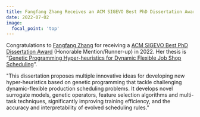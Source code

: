 ```yaml
---
title: Fangfang Zhang Receives an ACM SIGEVO Best PhD Dissertation Award (Honorable Mention/Runner-up).
date: 2022-07-02
image:
  focal_point: 'top'
---
```


Congratulations to <a href="https://fangfang-zhang.github.io/">Fangfang Zhang</a> for receiving a <a href="https://sig.sigevo.org/index.html/tiki-index.php?page=SIGEVO+Dissertation+Award#SIGEVO_Dissertation_Award">ACM SIGEVO Best PhD Dissertation Award</a> (Honorable Mention/Runner-up) in 2022. Her thesis is “<a href="https://openaccess.wgtn.ac.nz/articles/thesis/Genetic_Programming_Hyper-heuristics_for_Dynamic_Flexible_Job_Shop_Scheduling/16528677/1">Genetic Programming Hyper-heuristics for Dynamic Flexible Job Shop Scheduling</a>”.

<!--more-->

"This dissertation proposes multiple innovative ideas for developing new hyper-heuristics based on genetic programming that tackle challenging dynamic-flexible production scheduling problems. It develops novel surrogate models, genetic operators, feature selection algorithms and multi-task techniques, significantly improving training efficiency, and the accuracy and interpretability of evolved scheduling rules."